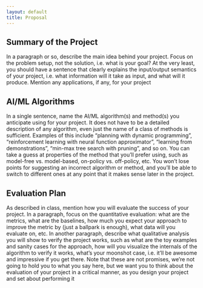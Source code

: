 ```yaml
---
layout: default
title: Proposal
---
```

## Summary of the Project
In a paragraph or so, describe the main idea behind your project. Focus on the problem setup, not the
solution, i.e. what is your goal? At the very least, you should have a sentence that clearly explains
the input/output semantics of your project, i.e. what information will it take as input, and what will it
produce. Mention any applications, if any, for your project

## AI/ML Algorithms
In a single sentence, name the AI/ML algorithm(s) and method(s) you anticipate using for your project.
It does not have to be a detailed description of any algorithm, even just the name of a class of methods
is sufficient. Examples of this include “planning with dynamic programming”, “reinforcement learning
with neural function approximator”, “learning from demonstrations”, “min-max tree search with
pruning”, and so on. You can take a guess at properties of the method that you’ll prefer using, such as
model-free vs. model-based, on-policy vs. off-policy, etc. You won’t lose points for suggesting an
incorrect algorithm or method, and you’ll be able to switch to different ones at any point that it makes
sense later in the project.

## Evaluation Plan
As described in class, mention how you will evaluate the success of your project. In a paragraph, focus
on the quantitative evaluation: what are the metrics, what are the baselines, how much you expect your
approach to improve the metric by (just a ballpark is enough), what data will you evaluate on, etc. In
another paragraph, describe what qualitative analysis you will show to verify the project works, such as
what are the toy examples and sanity cases for the approach, how will you visualize the internals of the
algorithm to verify it works, what’s your moonshot case, i.e. it’ll be awesome and impressive if you get
there. Note that these are not promises, we’re not going to hold you to what you say here, but we want
you to think about the evaluation of your project in a critical manner, as you design your project and set
about performing it

